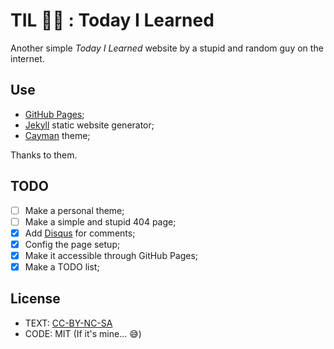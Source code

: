# TIL 👨‍🏫 : Today I Learned

Another simple _Today I Learned_ website by a stupid and random guy on the internet.

## Use

- [GitHub Pages](https://pages.github.com/);
- [Jekyll](https://jekyllrb.com/) static website generator;
- [Cayman](https://jekyll-themes.com/cayman/) theme;

Thanks to them.

## TODO

- [ ] Make a personal theme;
- [ ] Make a simple and stupid 404 page;
- [x] Add [Disqus](https://disqus.com/) for comments;
- [x] Config the page setup;
- [x] Make it accessible through GitHub Pages;
- [x] Make a TODO list;

## License

- TEXT: [CC-BY-NC-SA](https://creativecommons.org/licenses/by-nc-sa/2.0/)
- CODE: MIT (If it's mine... 😅)
